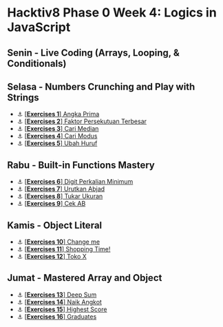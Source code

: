 # Hacktiv8 Phase 0 Week 4: Logics in JavaScript

## Senin - Live Coding (Arrays, Looping, & Conditionals)

## Selasa - Numbers Crunching and Play with Strings

- :anchor:
[[**Exercises 1**] Angka Prima](https://github.com/arnoldtherigan15/h8-p0-w4/blob/master/excercise-1.js)
- :anchor:
[[**Exercises 2**] Faktor Persekutuan Terbesar](https://github.com/arnoldtherigan15/h8-p0-w4/blob/master/excercise-2.js)
- :anchor:
[[**Exercises 3**] Cari Median](https://github.com/arnoldtherigan15/h8-p0-w4/blob/master/excercise-3.js)
- :anchor:
[[**Exercises 4**] Cari Modus](https://github.com/arnoldtherigan15/h8-p0-w4/blob/master/excercise-4.js)
- :anchor:
[[**Exercises 5**] Ubah Huruf](https://github.com/arnoldtherigan15/h8-p0-w4/blob/master/excercise-5.js)

## Rabu - Built-in Functions Mastery

- :anchor:
[[**Exercises 6**] Digit Perkalian Minimum](https://github.com/arnoldtherigan15/h8-p0-w4/blob/master/excercise-6.js)
- :anchor:
[[**Exercises 7**] Urutkan Abjad](https://github.com/arnoldtherigan15/h8-p0-w4/blob/master/excercise-7.js)
- :anchor:
[[**Exercises 8**] Tukar Ukuran](https://github.com/arnoldtherigan15/h8-p0-w4/blob/master/excercise-8.js)
- :anchor:
[[**Exercises 9**] Cek AB](https://github.com/arnoldtherigan15/h8-p0-w4/blob/master/excercise-9.js)

## Kamis - Object Literal

- :anchor:
[[**Exercises 10**] Change me](https://github.com/arnoldtherigan15/h8-p0-w4/blob/master/excercise-10.js)
- :anchor:
[[**Exercises 11**] Shopping Time!](https://github.com/arnoldtherigan15/h8-p0-w4/blob/master/excercise-11.js)
- :anchor:
[[**Exercises 12**] Toko X](https://github.com/arnoldtherigan15/h8-p0-w4/blob/master/excercise-12.js)


## Jumat - Mastered Array and Object

- :anchor: [[**Exercises 13**] Deep Sum](https://github.com/arnoldtherigan15/h8-p0-w4/blob/master/excercise-13.js)
- :anchor: [[**Exercises 14**] Naik Angkot](https://github.com/arnoldtherigan15/h8-p0-w4/blob/master/excercise-14.js)
- :anchor: [[**Exercises 15**] Highest Score](https://github.com/arnoldtherigan15/h8-p0-w4/blob/master/excercise-15.js)
- :anchor: [[**Exercises 16**] Graduates](https://github.com/arnoldtherigan15/h8-p0-w4/blob/master/excercise-16.js)
